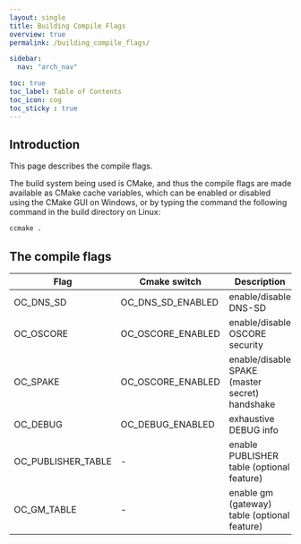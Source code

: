 ```yaml
---
layout: single
title: Building Compile Flags
overview: true
permalink: /building_compile_flags/

sidebar:
  nav: "arch_nav"

toc: true
toc_label: Table of Contents
toc_icon: cog
toc_sticky : true
---
```


## Introduction

This page describes the compile flags.

The build system being used is CMake, and thus the compile flags are made available as CMake cache variables, which can be enabled or disabled using the CMake GUI on Windows, or by typing the command the following command in the build directory on Linux:

```bash
ccmake .
```

## The compile flags

| Flag         | Cmake switch   |  Description |
| -------------- | -------------- |--------------|
| OC_DNS_SD      | OC_DNS_SD_ENABLED | enable/disable DNS-SD |
| OC_OSCORE      | OC_OSCORE_ENABLED | enable/disable OSCORE security |
| OC_SPAKE       | OC_OSCORE_ENABLED | enable/disable SPAKE (master secret) handshake |
| OC_DEBUG       | OC_DEBUG_ENABLED | exhaustive DEBUG info |
| OC_PUBLISHER_TABLE | - | enable PUBLISHER table (optional feature) |
| OC_GM_TABLE  | - | enable gm (gateway) table (optional feature) |
